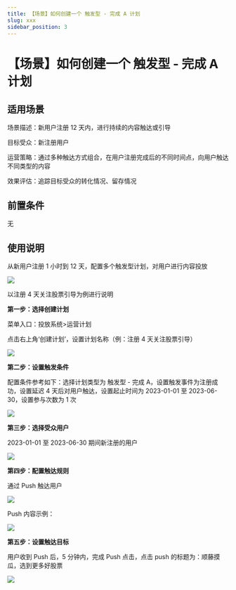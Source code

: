 ```yaml
---
title: 【场景】如何创建一个 触发型 - 完成 A 计划
slug: xxx
sidebar_position: 3
---
```



# 【场景】如何创建一个 触发型 - 完成 A 计划

## 适用场景

场景描述：新用户注册 12 天内，进行持续的内容触达或引导

目标受众：新注册用户

运营策略：通过多种触达方式组合，在用户注册完成后的不同时间点，向用户触达不同类型的内容

效果评估：追踪目标受众的转化情况、留存情况

## 前置条件

无

## 使用说明

从新用户注册 1 小时到 12 天，配置多个触发型计划，对用户进行内容投放

<img src="/assets/WjK8bwhcmo42yLxZuJbc4MCTnyc.png"/>

以注册 4 天关注股票引导为例进行说明

**第一步：选择创建计划**

菜单入口：投放系统&gt;运营计划

点击右上角‘创建计划’，设置计划名称（例：注册 4 天关注股票引导）

<img src="/assets/N5R2bVg0GomRm0xYFZ0cQJConic.png"/>

**第二步：设置触发条件**

配置条件参考如下：选择计划类型为 触发型 - 完成 A，设置触发事件为注册成功，设置延迟 4 天后对用户触达，设置起止时间为 2023-01-01 至 2023-06-30，设置参与次数为 1 次

<img src="/assets/FExgbqXF3ougoIxGqHJchmoyn2f.png"/>

**第三步：选择受众用户**

2023-01-01 至 2023-06-30 期间新注册的用户

<img src="/assets/JYp8bhdghobfwqxPctlcOacUnhd.png"/>

**第四步：配置触达规则**

通过 Push 触达用户

<img src="/assets/PVvYbY20KoGB0zxTsZzcQ42inRh.png"/>

Push 内容示例：

<img src="/assets/Zg3qbOqLboGUxkxucHrcrWFdn1e.png"/>

**第五步：设置触达目标**

用户收到 Push 后，5 分钟内，完成 Push 点击，点击 push 的标题为：顺藤摸瓜，选到更多好股票

<img src="/assets/ElC8b0RggoRbhsx70ducHruAnHh.png"/>

